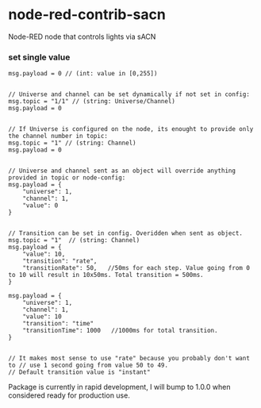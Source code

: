 # node-red-contrib-sacn
Node-RED node that controls lights via sACN



### set single value
```
msg.payload = 0 // (int: value in [0,255])


// Universe and channel can be set dynamically if not set in config:
msg.topic = "1/1" // (string: Universe/Channel)
msg.payload = 0


// If Universe is configured on the node, its enought to provide only the channel number in topic:
msg.topic = "1" // (string: Channel)
msg.payload = 0


// Universe and channel sent as an object will override anything provided in topic or node-config:
msg.payload = {
    "universe": 1,
    "channel": 1,
    "value": 0
}


// Transition can be set in config. Overidden when sent as object.
msg.topic = "1"  // (string: Channel)
msg.payload = {
    "value": 10,
    "transition": "rate",
    "transitionRate": 50,   //50ms for each step. Value going from 0 to 10 will result in 10x50ms. Total transition = 500ms.
}

msg.payload = {
    "universe": 1,
    "channel": 1,
    "value": 10
    "transition": "time"
    "transitionTime": 1000   //1000ms for total transition.
}


// It makes most sense to use "rate" because you probably don't want to // use 1 second going from value 50 to 49.
// Default transition value is "instant"
```


Package is currently in rapid development, I will bump to 1.0.0 when considered ready for production use.